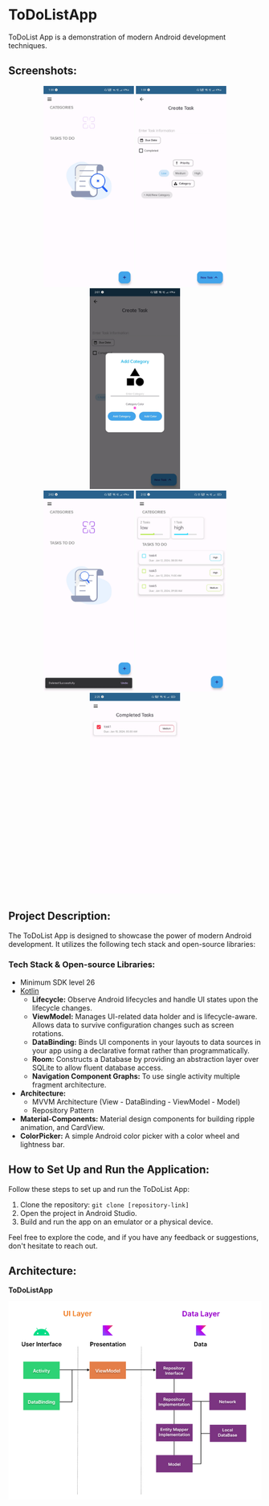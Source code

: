 # ToDoListApp

ToDoList App is a demonstration of modern Android development techniques.

## Screenshots:
<div align="center">
  <img src="/screenshots/1.jpg" height="400px"/> <img src="/screenshots/2.jpg" height="400px"/> <img src="/screenshots/4.jpg" height="400px"/><br>
  <img src="/screenshots/5.jpg" height="400px"/> <img src="/screenshots/6.jpg" height="400px"/> <img src="/screenshots/7.jpg" height="400px"/>
</div>

## Project Description:

The ToDoList App is designed to showcase the power of modern Android development. It utilizes the following tech stack and open-source libraries:

### Tech Stack & Open-source Libraries:
- Minimum SDK level 26
- [Kotlin](https://kotlinlang.org/)
  - **Lifecycle:** Observe Android lifecycles and handle UI states upon the lifecycle changes.
  - **ViewModel:** Manages UI-related data holder and is lifecycle-aware. Allows data to survive configuration changes such as screen rotations.
  - **DataBinding:** Binds UI components in your layouts to data sources in your app using a declarative format rather than programmatically.
  - **Room:** Constructs a Database by providing an abstraction layer over SQLite to allow fluent database access.
  - **Navigation Component Graphs:** To use single activity multiple fragment architecture.
- **Architecture:**
  - MVVM Architecture (View - DataBinding - ViewModel - Model)
  - Repository Pattern
- **Material-Components:** Material design components for building ripple animation, and CardView.
- **ColorPicker:** A simple Android color picker with a color wheel and lightness bar.

## How to Set Up and Run the Application:

Follow these steps to set up and run the ToDoList App:

1. Clone the repository: `git clone [repository-link]`
2. Open the project in Android Studio.
3. Build and run the app on an emulator or a physical device.

Feel free to explore the code, and if you have any feedback or suggestions, don't hesitate to reach out.

## Architecture:

**ToDoListApp**

![Architecture Diagram](figure/figure0.png)

